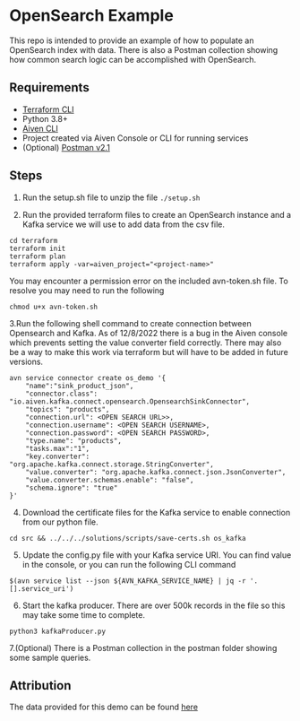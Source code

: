 # OpenSearch Example

This repo is intended to provide an example of how to populate an OpenSearch index with data.  There is also a Postman collection showing how common search logic can be accomplished with OpenSearch. 

## Requirements

- [Terraform CLI](https://developer.hashicorp.com/terraform/tutorials/aws-get-started/install-cli)
- Python 3.8+
- [Aiven CLI](https://docs.aiven.io/docs/tools/cli.html)
- Project created via Aiven Console or CLI for running services
- (Optional) [Postman v2.1](https://www.postman.com/downloads/)


## Steps
1. Run the setup.sh file to unzip the file ``` ./setup.sh ```


2. Run the provided terraform files to create an OpenSearch instance and a Kafka service we will use to add data from the csv file.
```
cd terraform
terraform init
terraform plan 
terraform apply -var=aiven_project="<project-name>"
```
You may encounter a permission error on the included avn-token.sh file.  To resolve you may need to run the following

```
chmod u+x avn-token.sh 
```

3.Run the following shell command to create connection between Opensearch and Kafka. As of 12/8/2022 there is a bug in the Aiven console which prevents setting the value converter field correctly. There may also be a way to make this work via terraform but will have to be added in future versions.
```
avn service connector create os_demo '{
    "name":"sink_product_json",
    "connector.class": "io.aiven.kafka.connect.opensearch.OpensearchSinkConnector",
    "topics": "products",
    "connection.url": <OPEN SEARCH URL>>,
    "connection.username": <OPEN SEARCH USERNAME>,
    "connection.password": <OPEN SEARCH PASSWORD>,
    "type.name": "products",
    "tasks.max":"1",
    "key.converter": "org.apache.kafka.connect.storage.StringConverter",
    "value.converter": "org.apache.kafka.connect.json.JsonConverter",
    "value.converter.schemas.enable": "false",
    "schema.ignore": "true"
}'
```
4. Download the certificate files for the Kafka service to enable connection from our python file.
```
cd src && ../../../solutions/scripts/save-certs.sh os_kafka
```
5. Update the config.py file with your Kafka service URI.  You can find value in the console, or you can run the following CLI command

```
$(avn service list --json ${AVN_KAFKA_SERVICE_NAME} | jq -r '.[].service_uri')
```

6. Start the kafka producer.  There are over 500k records in the file so this may take some time to complete.
```
python3 kafkaProducer.py
```
7.(Optional) There is a Postman collection in the postman folder showing some sample queries.

## Attribution
The data provided for this demo can be found [here](https://www.kaggle.com/datasets/thedevastator/product-prices-and-sizes-from-walmart-grocery?resource=download)
